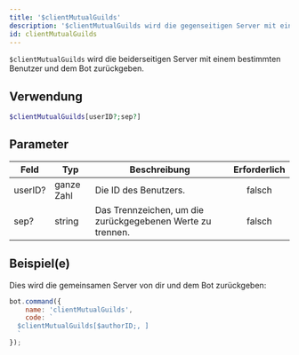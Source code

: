 ```yaml
---
title: '$clientMutualGuilds'
description: '$clientMutualGuilds wird die gegenseitigen Server mit einem bestimmten Benutzer und dem Bot zurückgeben.'
id: clientMutualGuilds
---
```


`$clientMutualGuilds` wird die beiderseitigen Server mit einem bestimmten Benutzer und dem Bot zurückgeben.

## Verwendung

```php
$clientMutualGuilds[userID?;sep?]
```

## Parameter

| Feld    | Typ        | Beschreibung                                               | Erforderlich |
| ------- | ---------- | ---------------------------------------------------------- |:------------:|
| userID? | ganze Zahl | Die ID des Benutzers.                                      |    falsch    |
| sep?    | string     | Das Trennzeichen, um die zurückgegebenen Werte zu trennen. |    falsch    |

## Beispiel(e)

Dies wird die gemeinsamen Server von dir und dem Bot zurückgeben:

```javascript
bot.command({
    name: 'clientMutualGuilds',
    code: `
  $clientMutualGuilds[$authorID;, ]
  `
});
```
